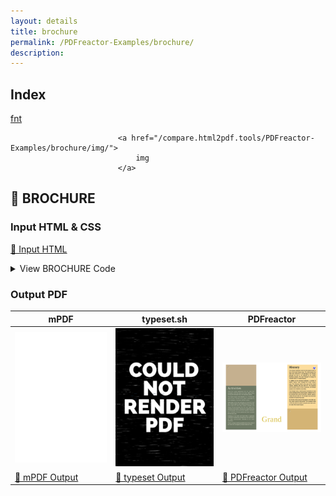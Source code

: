 ```yaml
---
layout: details
title: brochure
permalink: /PDFreactor-Examples/brochure/
description: 
---
```


## Index
<div class="boxes">
                            <a href="/compare.html2pdf.tools/PDFreactor-Examples/brochure/fnt/">
                                fnt
                            </a>

                            <a href="/compare.html2pdf.tools/PDFreactor-Examples/brochure/img/">
                                img
                            </a>
</div>

## 🔬 BROCHURE

### Input HTML & CSS

[📄 Input HTML](https://raw.githubusercontent.com/azettl/compare.html2pdf.tools/master//html/PDFreactor%20Examples/brochure/brochure.html)

<details>
    <summary>
        View BROCHURE Code
    </summary>
    <pre><code class="hljs xml"><span class="hljs-meta">&lt;!DOCTYPE <span class="hljs-meta-keyword">html</span>&gt;</span>
<span class="hljs-tag">&lt;<span class="hljs-name">html</span> <span class="hljs-attr">lang</span>=<span class="hljs-string">"en-US"</span>&gt;</span>
<span class="hljs-tag">&lt;<span class="hljs-name">head</span>&gt;</span>
    <span class="hljs-tag">&lt;<span class="hljs-name">meta</span> <span class="hljs-attr">content</span>=<span class="hljs-string">"text/html; charset=UTF-8"</span> <span class="hljs-attr">http-equiv</span>=<span class="hljs-string">"Content-Type"</span>/&gt;</span>
    <span class="hljs-tag">&lt;<span class="hljs-name">title</span>&gt;</span>Tourist Brochure<span class="hljs-tag">&lt;/<span class="hljs-name">title</span>&gt;</span>
    <span class="hljs-tag">&lt;<span class="hljs-name">style</span>&gt;</span><span class="css">
        <span class="hljs-comment">/****************************************************
 * Fonts
 ****************************************************/</span>

<span class="hljs-keyword">@font-face</span> {
    <span class="hljs-attribute">font-family</span>: Handwriting;
    <span class="hljs-attribute">src</span>: <span class="hljs-built_in">url</span>(<span class="hljs-string">"fnt/JOURNAL.TTF"</span>) <span class="hljs-built_in">format</span>(<span class="hljs-string">"truetype"</span>);
}


<span class="hljs-comment">/****************************************************
 * Page Style
 ****************************************************/</span>

<span class="hljs-keyword">@page</span> {
    
    <span class="hljs-comment">/* Page Sizes */</span>
    
    <span class="hljs-attribute">size</span>: A4 landscape;
    <span class="hljs-attribute">-ro-media-size</span>: SRA4 landscape;
    <span class="hljs-attribute">-ro-bleed-width</span>: <span class="hljs-number">3mm</span>;
    <span class="hljs-attribute">-ro-crop-size</span>: trim;
    
    <span class="hljs-comment">/* Page Layout */</span>
    <span class="hljs-attribute">margin</span>: -<span class="hljs-number">3mm</span>;
    <span class="hljs-attribute">padding</span>: <span class="hljs-number">0</span>;
    
    <span class="hljs-comment">/* Printer Marks */</span>
    <span class="hljs-attribute">-ro-marks</span>: bleed trim registration;
    
    <span class="hljs-attribute">-ro-colorbar-left-top</span>: gradient-tint;
    <span class="hljs-attribute">-ro-colorbar-right-top</span>: progressive-color;
    
    <span class="hljs-attribute">-ro-colorbar-left-bottom</span>: <span class="hljs-built_in">cmyk</span>(<span class="hljs-number">100%</span>, <span class="hljs-number">0%</span>, <span class="hljs-number">0%</span>, <span class="hljs-number">0%</span>) <span class="hljs-built_in">cmyk</span>(<span class="hljs-number">75%</span>, <span class="hljs-number">0%</span>, <span class="hljs-number">0%</span>, <span class="hljs-number">0%</span>) <span class="hljs-built_in">cmyk</span>(<span class="hljs-number">50%</span>, <span class="hljs-number">0%</span>, <span class="hljs-number">0%</span>, <span class="hljs-number">0%</span>) <span class="hljs-built_in">cmyk</span>(<span class="hljs-number">25%</span>, <span class="hljs-number">0%</span>, <span class="hljs-number">0%</span>, <span class="hljs-number">0%</span>)
                              <span class="hljs-built_in">cmyk</span>(<span class="hljs-number">0%</span>, <span class="hljs-number">100%</span>, <span class="hljs-number">0%</span>, <span class="hljs-number">0%</span>) <span class="hljs-built_in">cmyk</span>(<span class="hljs-number">0%</span>, <span class="hljs-number">75%</span>, <span class="hljs-number">0%</span>, <span class="hljs-number">0%</span>) <span class="hljs-built_in">cmyk</span>(<span class="hljs-number">0%</span>, <span class="hljs-number">50%</span>, <span class="hljs-number">0%</span>, <span class="hljs-number">0%</span>) <span class="hljs-built_in">cmyk</span>(<span class="hljs-number">0%</span>, <span class="hljs-number">25%</span>, <span class="hljs-number">0%</span>, <span class="hljs-number">0%</span>);
                              
    <span class="hljs-attribute">-ro-colorbar-right-bottom</span>: <span class="hljs-built_in">cmyk</span>(<span class="hljs-number">0%</span>, <span class="hljs-number">0%</span>, <span class="hljs-number">25%</span>, <span class="hljs-number">0%</span>) <span class="hljs-built_in">cmyk</span>(<span class="hljs-number">0%</span>, <span class="hljs-number">0%</span>, <span class="hljs-number">50%</span>, <span class="hljs-number">0%</span>) <span class="hljs-built_in">cmyk</span>(<span class="hljs-number">0%</span>, <span class="hljs-number">0%</span>, <span class="hljs-number">75%</span>, <span class="hljs-number">0%</span>) <span class="hljs-built_in">cmyk</span>(<span class="hljs-number">0%</span>, <span class="hljs-number">0%</span>, <span class="hljs-number">100%</span>, <span class="hljs-number">0%</span>)
                               <span class="hljs-built_in">cmyk</span>(<span class="hljs-number">0%</span>, <span class="hljs-number">0%</span>, <span class="hljs-number">0%</span>, <span class="hljs-number">25%</span>) <span class="hljs-built_in">cmyk</span>(<span class="hljs-number">0%</span>, <span class="hljs-number">0%</span>, <span class="hljs-number">0%</span>, <span class="hljs-number">50%</span>) <span class="hljs-built_in">cmyk</span>(<span class="hljs-number">0%</span>, <span class="hljs-number">0%</span>, <span class="hljs-number">0%</span>, <span class="hljs-number">75%</span>) <span class="hljs-built_in">cmyk</span>(<span class="hljs-number">0%</span>, <span class="hljs-number">0%</span>, <span class="hljs-number">0%</span>, <span class="hljs-number">100%</span>);
}

<span class="hljs-selector-id">#page1</span>, <span class="hljs-selector-id">#page2</span> {
    <span class="hljs-attribute">width</span>:  <span class="hljs-number">297mm</span>;
    <span class="hljs-attribute">height</span>: <span class="hljs-number">210mm</span>;
    <span class="hljs-attribute">padding</span>: <span class="hljs-number">3mm</span>;
}

<span class="hljs-comment">/****************************************************
 * General Style
 ****************************************************/</span>

<span class="hljs-selector-tag">html</span>, <span class="hljs-selector-tag">body</span> {
    <span class="hljs-attribute">font-family</span>: arial, sans-serif;
    <span class="hljs-attribute">margin</span>: <span class="hljs-number">0</span>;
    <span class="hljs-attribute">padding</span>: <span class="hljs-number">0</span>;
    <span class="hljs-attribute">hyphens</span>: auto;
    <span class="hljs-attribute">hyphenate-before</span>: <span class="hljs-number">3</span>;
    <span class="hljs-attribute">hyphenate-after</span>: <span class="hljs-number">3</span>;
}

<span class="hljs-selector-tag">a</span> {
    <span class="hljs-attribute">color</span>: inherit;
    <span class="hljs-attribute">text-decoration</span>: none;
    <span class="hljs-attribute">font-style</span>: italic;
}

<span class="hljs-selector-tag">p</span>, <span class="hljs-selector-tag">li</span>, <span class="hljs-selector-tag">td</span> {
    <span class="hljs-attribute">font-size</span>: <span class="hljs-number">3.5mm</span>;
    <span class="hljs-attribute">line-height</span>: <span class="hljs-number">1.5</span>;
    <span class="hljs-attribute">text-align</span>: justify;
    <span class="hljs-attribute">color</span>: inherit;
    <span class="hljs-attribute">margin</span>: <span class="hljs-number">0</span>;
}

<span class="hljs-selector-pseudo">:-ro-matches(p</span>, <span class="hljs-selector-tag">h1</span>, <span class="hljs-selector-tag">h2</span>, <span class="hljs-selector-tag">h3</span>) + <span class="hljs-selector-tag">p</span> {
    <span class="hljs-attribute">margin-top</span>: <span class="hljs-number">2mm</span>;
}



<span class="hljs-selector-tag">h1</span> {
    <span class="hljs-attribute">font-family</span>: Handwriting;
    <span class="hljs-attribute">font-weight</span>: normal;
    <span class="hljs-attribute">font-size</span>: <span class="hljs-number">10mm</span>;
    <span class="hljs-attribute">letter-spacing</span>: <span class="hljs-number">0.5mm</span>;
    <span class="hljs-attribute">margin</span>: <span class="hljs-number">0</span>;
    <span class="hljs-attribute">margin-top</span>: -<span class="hljs-number">2mm</span>;
    <span class="hljs-attribute">color</span>: inherit;
}

<span class="hljs-comment">/****************************************************
 * Page Layout
 ****************************************************/</span>

<span class="hljs-comment">/* First Page */</span>

<span class="hljs-selector-id">#page1</span> {
    <span class="hljs-attribute">break-after</span>: page;
}

<span class="hljs-comment">/* First Fold */</span>

<span class="hljs-selector-id">#fold1top</span> {
    <span class="hljs-attribute">position</span>: absolute;
    <span class="hljs-attribute">top</span>: <span class="hljs-number">0mm</span>;
    <span class="hljs-attribute">left</span>: <span class="hljs-number">0</span>;
    <span class="hljs-attribute">margin</span>: <span class="hljs-number">0</span>;
    <span class="hljs-attribute">padding</span>: <span class="hljs-number">6mm</span>;
    <span class="hljs-attribute">padding-left</span>: <span class="hljs-number">9mm</span>;
    <span class="hljs-attribute">padding-top</span>: <span class="hljs-number">9mm</span>;
    <span class="hljs-attribute">width</span>: <span class="hljs-number">86mm</span>;
    <span class="hljs-attribute">height</span>: <span class="hljs-number">56mm</span>;
    <span class="hljs-attribute">background-color</span>: <span class="hljs-built_in">-ro-spot</span>(<span class="hljs-string">"Pantone 4735 C"</span>, <span class="hljs-number">1</span>, cmyk(<span class="hljs-number">0%</span>, <span class="hljs-number">16%</span>, <span class="hljs-number">28%</span>, <span class="hljs-number">28%</span>));
}

<span class="hljs-selector-id">#fold1top</span> <span class="hljs-selector-tag">img</span> {
    <span class="hljs-attribute">max-width</span>: <span class="hljs-number">100%</span>;
    <span class="hljs-attribute">max-height</span>: <span class="hljs-number">100%</span>;
}

<span class="hljs-selector-id">#fold1bottom</span> {
    <span class="hljs-attribute">position</span>: absolute;
    <span class="hljs-attribute">top</span>: <span class="hljs-number">71mm</span>;
    <span class="hljs-attribute">left</span>: <span class="hljs-number">0</span>;
    <span class="hljs-attribute">margin</span>: <span class="hljs-number">0</span>;
    <span class="hljs-attribute">padding</span>: <span class="hljs-number">6mm</span>;
    <span class="hljs-attribute">padding-left</span>: <span class="hljs-number">9mm</span>;
    <span class="hljs-attribute">padding-bottom</span>: <span class="hljs-number">9mm</span>;
    <span class="hljs-attribute">width</span>: <span class="hljs-number">86mm</span>;
    <span class="hljs-attribute">height</span>: <span class="hljs-number">130mm</span>;
    <span class="hljs-attribute">color</span>: <span class="hljs-built_in">cmyk</span>(<span class="hljs-number">0%</span>, <span class="hljs-number">0%</span>, <span class="hljs-number">10%</span>, <span class="hljs-number">0%</span>);
    <span class="hljs-attribute">background-color</span>: <span class="hljs-built_in">-ro-spot</span>(<span class="hljs-string">"Pantone 404 C"</span>, <span class="hljs-number">1</span>, cmyk(<span class="hljs-number">0%</span>, <span class="hljs-number">5%</span>, <span class="hljs-number">15%</span>, <span class="hljs-number">59%</span>));
}

<span class="hljs-selector-id">#fold1bottom</span> <span class="hljs-selector-tag">h1</span> {
    <span class="hljs-attribute">margin-top</span>: -<span class="hljs-number">4mm</span>;
}

<span class="hljs-comment">/* Second Fold */</span>

<span class="hljs-selector-id">#fold2</span> {
    <span class="hljs-attribute">position</span>: absolute;
    <span class="hljs-attribute">top</span>: <span class="hljs-number">0mm</span>;
    <span class="hljs-attribute">left</span>: <span class="hljs-number">101mm</span>;
    <span class="hljs-attribute">margin</span>: <span class="hljs-number">0</span>;
    <span class="hljs-attribute">padding</span>: <span class="hljs-number">0mm</span>;
    <span class="hljs-attribute">width</span>: <span class="hljs-number">101mm</span>;
    <span class="hljs-attribute">height</span>: <span class="hljs-number">216mm</span>;
    <span class="hljs-attribute">background-image</span>: <span class="hljs-built_in">url</span>(<span class="hljs-string">"img/hermitsrest.tif"</span>);
    <span class="hljs-attribute">background-size</span>: auto <span class="hljs-number">100%</span>;
    <span class="hljs-attribute">background-position</span>: right center;
    <span class="hljs-attribute">text-align</span>: center;
    <span class="hljs-attribute">color</span>: white;
}

<span class="hljs-selector-id">#fold2</span> <span class="hljs-selector-tag">h1</span> {
    <span class="hljs-attribute">font-family</span>: Handwriting;
    <span class="hljs-attribute">font-weight</span>: normal;
    <span class="hljs-attribute">font-size</span>: <span class="hljs-number">25mm</span>;
    <span class="hljs-attribute">margin</span>: <span class="hljs-number">0</span>;
    <span class="hljs-attribute">margin-top</span>: <span class="hljs-number">165mm</span>;
    <span class="hljs-attribute">color</span>: <span class="hljs-built_in">cmyk</span>(<span class="hljs-number">0%</span>, <span class="hljs-number">15%</span>, <span class="hljs-number">60%</span>, <span class="hljs-number">20%</span>);
}

<span class="hljs-selector-id">#fold2</span> <span class="hljs-selector-tag">h2</span> {
    <span class="hljs-attribute">font-family</span>: <span class="hljs-string">'times new roman'</span>, serif;
    <span class="hljs-attribute">font-weight</span>: normal;
    <span class="hljs-attribute">font-size</span>: <span class="hljs-number">8mm</span>;
    <span class="hljs-attribute">margin</span>: <span class="hljs-number">0</span>;
    <span class="hljs-attribute">margin-bottom</span>: <span class="hljs-number">4mm</span>;
    <span class="hljs-attribute">letter-spacing</span>: <span class="hljs-number">6mm</span>;
    <span class="hljs-attribute">text-transform</span>: uppercase;
    <span class="hljs-attribute">margin-left</span>: <span class="hljs-number">6mm</span>;
    <span class="hljs-attribute">color</span>: <span class="hljs-built_in">cmyk</span>(<span class="hljs-number">5%</span>, <span class="hljs-number">5%</span>, <span class="hljs-number">5%</span>, <span class="hljs-number">5%</span>);
}

<span class="hljs-comment">/* Third Fold */</span>

<span class="hljs-selector-id">#fold3top</span> {
    <span class="hljs-attribute">position</span>: absolute;
    <span class="hljs-attribute">top</span>: <span class="hljs-number">0mm</span>;
    <span class="hljs-attribute">left</span>: <span class="hljs-number">202mm</span>;
    <span class="hljs-attribute">margin</span>: <span class="hljs-number">0</span>;
    <span class="hljs-attribute">padding</span>: <span class="hljs-number">6mm</span>;
    <span class="hljs-attribute">padding-right</span>: <span class="hljs-number">9mm</span>;
    <span class="hljs-attribute">padding-top</span>: <span class="hljs-number">9mm</span>;
    <span class="hljs-attribute">width</span>: <span class="hljs-number">86mm</span>;
    <span class="hljs-attribute">height</span>: <span class="hljs-number">130mm</span>;
    <span class="hljs-attribute">background-color</span>: <span class="hljs-built_in">-ro-spot</span>(<span class="hljs-string">"Pantone 7507 C"</span>, <span class="hljs-number">1</span>, cmyk(<span class="hljs-number">0%</span>, <span class="hljs-number">13%</span>, <span class="hljs-number">37%</span>, <span class="hljs-number">4%</span>));
}

<span class="hljs-selector-id">#fold3top</span> <span class="hljs-selector-tag">h1</span> {
    <span class="hljs-attribute">margin-top</span>: -<span class="hljs-number">4mm</span>;
}

<span class="hljs-selector-id">#fold3bottom</span> {
    <span class="hljs-attribute">position</span>: absolute;
    <span class="hljs-attribute">top</span>: <span class="hljs-number">145mm</span>;
    <span class="hljs-attribute">left</span>: <span class="hljs-number">202mm</span>;
    <span class="hljs-attribute">margin</span>: <span class="hljs-number">0</span>;
    <span class="hljs-attribute">padding</span>: <span class="hljs-number">6mm</span>;
    <span class="hljs-attribute">padding-right</span>: <span class="hljs-number">9mm</span>;
    <span class="hljs-attribute">padding-bottom</span>: <span class="hljs-number">9mm</span>;
    <span class="hljs-attribute">width</span>: <span class="hljs-number">86mm</span>;
    <span class="hljs-attribute">height</span>: <span class="hljs-number">56mm</span>;
    <span class="hljs-attribute">color</span>: <span class="hljs-built_in">cmyk</span>(<span class="hljs-number">0%</span>, <span class="hljs-number">0%</span>, <span class="hljs-number">60%</span>, <span class="hljs-number">80%</span>);
    <span class="hljs-attribute">background-color</span>: <span class="hljs-built_in">-ro-spot</span>(<span class="hljs-string">"Pantone 7521 C"</span>, <span class="hljs-number">1</span>, cmyk(<span class="hljs-number">0%</span>, <span class="hljs-number">19%</span>, <span class="hljs-number">42%</span>, <span class="hljs-number">22%</span>));
}

<span class="hljs-selector-id">#fold3bottom</span> <span class="hljs-selector-tag">img</span> {
    <span class="hljs-attribute">max-width</span>: <span class="hljs-number">100%</span>;
    <span class="hljs-attribute">max-height</span>: <span class="hljs-number">100%</span>;
}


<span class="hljs-comment">/* Second Page */</span>

<span class="hljs-selector-id">#page2</span> {
    <span class="hljs-attribute">color</span>: <span class="hljs-built_in">cmyk</span>(<span class="hljs-number">0%</span>, <span class="hljs-number">0%</span>, <span class="hljs-number">10%</span>, <span class="hljs-number">0%</span>);
    <span class="hljs-attribute">background-color</span>: <span class="hljs-built_in">-ro-spot</span>(<span class="hljs-string">"Pantone 404 C"</span>, <span class="hljs-number">1</span>, cmyk(<span class="hljs-number">0%</span>, <span class="hljs-number">5%</span>, <span class="hljs-number">15%</span>, <span class="hljs-number">59%</span>));
}

<span class="hljs-comment">/* Second Page */</span>

<span class="hljs-comment">/* Spread over all Folds */</span>

<span class="hljs-selector-id">#spread</span> {
    <span class="hljs-attribute">position</span>: absolute;
    <span class="hljs-attribute">top</span>: <span class="hljs-number">0mm</span>;
    <span class="hljs-attribute">left</span>: <span class="hljs-number">0mm</span>;
    <span class="hljs-attribute">margin</span>: <span class="hljs-number">0</span>;
    <span class="hljs-attribute">padding</span>: <span class="hljs-number">0mm</span>;
    <span class="hljs-attribute">width</span>: <span class="hljs-number">303mm</span>;
    <span class="hljs-attribute">height</span>: <span class="hljs-number">65mm</span>;
    <span class="hljs-attribute">background-image</span>: <span class="hljs-built_in">url</span>(<span class="hljs-string">"img/cedarridge.tif"</span>);
    <span class="hljs-attribute">background-size</span>: auto <span class="hljs-number">198%</span>;
    <span class="hljs-attribute">background-position</span>: left center;
    <span class="hljs-attribute">background-repeat</span>: no-repeat;
}

<span class="hljs-comment">/* First Fold */</span>

<span class="hljs-selector-id">#fold4top</span> {
    <span class="hljs-attribute">position</span>: absolute;
    <span class="hljs-attribute">top</span>: <span class="hljs-number">65mm</span>;
    <span class="hljs-attribute">left</span>: <span class="hljs-number">0mm</span>;
    <span class="hljs-attribute">margin</span>: <span class="hljs-number">0</span>;
    <span class="hljs-attribute">padding</span>: <span class="hljs-number">6mm</span>;
    <span class="hljs-attribute">padding-left</span>: <span class="hljs-number">9mm</span>;
    <span class="hljs-attribute">width</span>: <span class="hljs-number">187mm</span>;
    <span class="hljs-attribute">height</span>: <span class="hljs-number">54mm</span>;
}

<span class="hljs-selector-id">#fold4top</span> <span class="hljs-selector-tag">h1</span> {
    <span class="hljs-attribute">margin-top</span>: -<span class="hljs-number">4mm</span>;
}


<span class="hljs-selector-id">#fold4bottom</span> {
    <span class="hljs-attribute">position</span>: absolute;
    <span class="hljs-attribute">top</span>: <span class="hljs-number">131mm</span>;
    <span class="hljs-attribute">left</span>: <span class="hljs-number">0mm</span>;
    <span class="hljs-attribute">margin</span>: <span class="hljs-number">0</span>;
    <span class="hljs-attribute">padding</span>: <span class="hljs-number">6mm</span>;
    <span class="hljs-attribute">padding-bottom</span>: <span class="hljs-number">9mm</span>;
    <span class="hljs-attribute">padding-left</span>: <span class="hljs-number">9mm</span>;
    <span class="hljs-attribute">width</span>: <span class="hljs-number">86mm</span>;
    <span class="hljs-attribute">height</span>: <span class="hljs-number">70mm</span>;
    <span class="hljs-attribute">color</span>: <span class="hljs-built_in">cmyk</span>(<span class="hljs-number">0%</span>, <span class="hljs-number">0%</span>, <span class="hljs-number">60%</span>, <span class="hljs-number">80%</span>);
    <span class="hljs-attribute">background-color</span>: <span class="hljs-built_in">-ro-spot</span>(<span class="hljs-string">"Pantone 7507 C"</span>, <span class="hljs-number">1</span>, cmyk(<span class="hljs-number">0%</span>, <span class="hljs-number">13%</span>, <span class="hljs-number">37%</span>, <span class="hljs-number">4%</span>));
}

<span class="hljs-selector-id">#fold4bottom</span> <span class="hljs-selector-tag">p</span> {
    <span class="hljs-attribute">width</span>: <span class="hljs-number">89%</span>;
}


<span class="hljs-comment">/* Info Box between First and Second Fold */</span>

<span class="hljs-selector-id">#infoBox</span> {
    <span class="hljs-attribute">position</span>: absolute;
    <span class="hljs-attribute">left</span>: <span class="hljs-number">88mm</span>;
    <span class="hljs-attribute">top</span>: <span class="hljs-number">123mm</span>;
    <span class="hljs-attribute">width</span>: <span class="hljs-number">51mm</span>;
    <span class="hljs-attribute">height</span>: <span class="hljs-number">51mm</span>;
    <span class="hljs-attribute">padding</span>: <span class="hljs-number">3mm</span>;
    <span class="hljs-attribute">color</span>: <span class="hljs-built_in">cmyk</span>(<span class="hljs-number">0%</span>, <span class="hljs-number">0%</span>, <span class="hljs-number">10%</span>, <span class="hljs-number">0%</span>);
    <span class="hljs-attribute">background-color</span>: <span class="hljs-built_in">-ro-spot</span>(<span class="hljs-string">"Pantone 4635 C"</span>, <span class="hljs-number">1</span>, cmyk(<span class="hljs-number">0%</span>, <span class="hljs-number">49%</span>, <span class="hljs-number">77%</span>, <span class="hljs-number">41%</span>));
    <span class="hljs-attribute">transform</span>: <span class="hljs-built_in">rotate</span>(-<span class="hljs-number">10deg</span>);
    <span class="hljs-attribute">border</span>: <span class="hljs-number">1.5mm</span> solid <span class="hljs-built_in">-ro-spot</span>(<span class="hljs-string">"Pantone 7507 C"</span>, <span class="hljs-number">1</span>, cmyk(<span class="hljs-number">0%</span>, <span class="hljs-number">13%</span>, <span class="hljs-number">37%</span>, <span class="hljs-number">4%</span>));
    <span class="hljs-attribute">border-radius</span>: <span class="hljs-number">30mm</span>;
}

<span class="hljs-selector-id">#infoBox</span> <span class="hljs-selector-tag">h2</span> {
    <span class="hljs-attribute">font-family</span>: Handwriting;
    <span class="hljs-attribute">font-weight</span>: normal;
    <span class="hljs-attribute">font-size</span>: <span class="hljs-number">10mm</span>;
    <span class="hljs-attribute">letter-spacing</span>: <span class="hljs-number">0.5mm</span>;
    <span class="hljs-attribute">margin</span>: <span class="hljs-number">0</span>;
    <span class="hljs-attribute">margin-top</span>: <span class="hljs-number">3.5mm</span>;
    <span class="hljs-attribute">color</span>: inherit;
}

<span class="hljs-selector-id">#infoBox</span> <span class="hljs-selector-pseudo">:-ro-matches(h2</span>, <span class="hljs-selector-tag">p</span>) {
    <span class="hljs-attribute">text-align</span>: center <span class="hljs-meta">!important</span>;
}

<span class="hljs-selector-id">#infoBox</span> <span class="hljs-selector-tag">p</span> {
    <span class="hljs-attribute">font-size</span>: <span class="hljs-number">3.5mm</span>;
    <span class="hljs-attribute">margin</span>: <span class="hljs-number">1mm</span> auto ;
    <span class="hljs-attribute">width</span>: <span class="hljs-number">83%</span>;
}

<span class="hljs-selector-id">#infoBox</span> <span class="hljs-selector-tag">a</span> {
    <span class="hljs-attribute">color</span>: inherit;
    <span class="hljs-attribute">font-style</span>: italic;
}

<span class="hljs-comment">/* Second Fold */</span>

<span class="hljs-selector-id">#fold5bottom</span> {
    <span class="hljs-attribute">position</span>: absolute;
    <span class="hljs-attribute">top</span>: <span class="hljs-number">131mm</span>;
    <span class="hljs-attribute">left</span>: <span class="hljs-number">101mm</span>;
    <span class="hljs-attribute">margin</span>: <span class="hljs-number">0</span>;
    <span class="hljs-attribute">padding</span>: <span class="hljs-number">6mm</span>;
    <span class="hljs-attribute">padding-bottom</span>: <span class="hljs-number">9mm</span>;
    <span class="hljs-attribute">width</span>: <span class="hljs-number">89mm</span>;
    <span class="hljs-attribute">height</span>: <span class="hljs-number">70mm</span>;
    <span class="hljs-attribute">background-image</span>: <span class="hljs-built_in">url</span>(<span class="hljs-string">"img/cedarridge.tif"</span>);
    <span class="hljs-attribute">background-size</span>: auto <span class="hljs-number">100%</span>;
    <span class="hljs-attribute">background-position</span>: top <span class="hljs-number">85%</span>;
}

<span class="hljs-comment">/* Third Fold */</span>

<span class="hljs-selector-id">#fold6top</span> {
    <span class="hljs-attribute">position</span>: absolute;
    <span class="hljs-attribute">top</span>: <span class="hljs-number">65mm</span>;
    <span class="hljs-attribute">left</span>: <span class="hljs-number">202mm</span>;
    <span class="hljs-attribute">margin</span>: <span class="hljs-number">0</span>;
    <span class="hljs-attribute">padding</span>: <span class="hljs-number">6mm</span>;
    <span class="hljs-attribute">padding-right</span>: <span class="hljs-number">9mm</span>;
    <span class="hljs-attribute">width</span>: <span class="hljs-number">86mm</span>;
    <span class="hljs-attribute">height</span>: <span class="hljs-number">84mm</span>;
    <span class="hljs-attribute">color</span>: <span class="hljs-built_in">cmyk</span>(<span class="hljs-number">10%</span>, <span class="hljs-number">10%</span>, <span class="hljs-number">85%</span>, <span class="hljs-number">80%</span>);
    <span class="hljs-attribute">background-color</span>: <span class="hljs-built_in">-ro-spot</span>(<span class="hljs-string">"Pantone 4735 C"</span>, <span class="hljs-number">1</span>, cmyk(<span class="hljs-number">0%</span>, <span class="hljs-number">16%</span>, <span class="hljs-number">28%</span>, <span class="hljs-number">28%</span>));
}

<span class="hljs-selector-id">#fold6top</span> <span class="hljs-selector-tag">h1</span> {
    <span class="hljs-attribute">margin-top</span>: -<span class="hljs-number">4mm</span>;
}


<span class="hljs-selector-id">#fold6bottom</span> {
    <span class="hljs-attribute">position</span>: absolute;
    <span class="hljs-attribute">top</span>: <span class="hljs-number">160mm</span>;
    <span class="hljs-attribute">left</span>: <span class="hljs-number">202mm</span>;
    <span class="hljs-attribute">margin</span>: <span class="hljs-number">0</span>;
    <span class="hljs-attribute">padding</span>: <span class="hljs-number">6mm</span>;
    <span class="hljs-attribute">padding-right</span>: <span class="hljs-number">9mm</span>;
    <span class="hljs-attribute">padding-bottom</span>: <span class="hljs-number">6mm</span>;
    <span class="hljs-attribute">width</span>: <span class="hljs-number">86mm</span>;
    <span class="hljs-attribute">height</span>: <span class="hljs-number">39mm</span>;
    <span class="hljs-attribute">color</span>: <span class="hljs-built_in">cmyk</span>(<span class="hljs-number">0%</span>, <span class="hljs-number">0%</span>, <span class="hljs-number">10%</span>, <span class="hljs-number">0%</span>);
}

<span class="hljs-selector-id">#fold6bottom</span> <span class="hljs-selector-tag">h1</span> {
    <span class="hljs-attribute">font-size</span>: <span class="hljs-number">8mm</span>;
    <span class="hljs-attribute">margin-top</span>: -<span class="hljs-number">4mm</span>;
    <span class="hljs-attribute">margin-bottom</span>: <span class="hljs-number">1mm</span>;
}

<span class="hljs-selector-id">#fold6bottom</span> <span class="hljs-selector-tag">p</span> {
    <span class="hljs-attribute">font-size</span>: <span class="hljs-number">3mm</span>;
    <span class="hljs-attribute">margin</span>: <span class="hljs-number">1mm</span> <span class="hljs-number">0</span>;
    <span class="hljs-attribute">line-height</span>: <span class="hljs-number">1.25</span>;
}

<span class="hljs-selector-id">#fold6bottom</span> <span class="hljs-selector-tag">p</span><span class="hljs-selector-pseudo">:last-child</span> {
    <span class="hljs-attribute">margin-bottom</span>: <span class="hljs-number">0</span>;
}

<span class="hljs-comment">/****************************************************
 * Preferences
 ****************************************************/</span>

<span class="hljs-keyword">@-ro-preferences</span> {
    <span class="hljs-selector-tag">page-layout</span>: 1 <span class="hljs-selector-tag">page</span>;
    <span class="hljs-selector-tag">initial-zoom</span>: <span class="hljs-selector-tag">fit-page</span>;
}

    </span><span class="hljs-tag">&lt;/<span class="hljs-name">style</span>&gt;</span>
<span class="hljs-tag">&lt;/<span class="hljs-name">head</span>&gt;</span>
<span class="hljs-tag">&lt;<span class="hljs-name">body</span>&gt;</span>
    
    <span class="hljs-comment">&lt;!-- First Page --&gt;</span>
    
    <span class="hljs-tag">&lt;<span class="hljs-name">div</span> <span class="hljs-attr">id</span>=<span class="hljs-string">"page1"</span>&gt;</span>
        
        <span class="hljs-comment">&lt;!-- First Fold --&gt;</span>
        
        <span class="hljs-tag">&lt;<span class="hljs-name">div</span> <span class="hljs-attr">id</span>=<span class="hljs-string">"fold1top"</span>&gt;</span>
            <span class="hljs-tag">&lt;<span class="hljs-name">img</span> <span class="hljs-attr">src</span>=<span class="hljs-string">"img/rafting.tif"</span> <span class="hljs-attr">alt</span>=<span class="hljs-string">""</span>/&gt;</span>
        <span class="hljs-tag">&lt;/<span class="hljs-name">div</span>&gt;</span>
        
        <span class="hljs-tag">&lt;<span class="hljs-name">div</span> <span class="hljs-attr">id</span>=<span class="hljs-string">"fold1bottom"</span>&gt;</span>
            <span class="hljs-tag">&lt;<span class="hljs-name">h1</span>&gt;</span>Activities<span class="hljs-tag">&lt;/<span class="hljs-name">h1</span>&gt;</span>
            <span class="hljs-tag">&lt;<span class="hljs-name">p</span>&gt;</span>Aside from casual sightseeing from the South Rim (averaging 7,000 feet above sea level), rafting, hiking, running and helicopter tours are especially popular.<span class="hljs-tag">&lt;/<span class="hljs-name">p</span>&gt;</span>
            <span class="hljs-tag">&lt;<span class="hljs-name">p</span>&gt;</span>The Grand Canyon Ultra Marathon is a 78-mile race over 24 hours. The floor of the valley is accessible by foot, muleback, or by boat or raft from upriver.<span class="hljs-tag">&lt;/<span class="hljs-name">p</span>&gt;</span>
            <span class="hljs-tag">&lt;<span class="hljs-name">p</span>&gt;</span>Hiking down to the river and back up to the rim in one day is discouraged by park officials because of the distance, steep and rocky trails, change in elevation, and danger of heat exhaustion from the much higher temperatures at the bottom. Rescues are required annually of unsuccessful rim-to-river-to-rim travelers. Nevertheless, hundreds of fit and experienced hikers complete the trip every year.<span class="hljs-tag">&lt;/<span class="hljs-name">p</span>&gt;</span>
            <span class="hljs-tag">&lt;<span class="hljs-name">p</span>&gt;</span>Camping on the North and South Rims is generally restricted to established campgrounds and reservations are highly recommended, especially at the busier South Rim.<span class="hljs-tag">&lt;/<span class="hljs-name">p</span>&gt;</span>
            <span class="hljs-tag">&lt;<span class="hljs-name">p</span>&gt;</span>There is at large camping available along many parts of the North Rim managed by Kaibab National Forest.<span class="hljs-tag">&lt;/<span class="hljs-name">p</span>&gt;</span>
        <span class="hljs-tag">&lt;/<span class="hljs-name">div</span>&gt;</span>
        
        <span class="hljs-comment">&lt;!-- Second Fold --&gt;</span>
        
        <span class="hljs-tag">&lt;<span class="hljs-name">div</span> <span class="hljs-attr">id</span>=<span class="hljs-string">"fold2"</span>&gt;</span>
            <span class="hljs-tag">&lt;<span class="hljs-name">h1</span>&gt;</span>Grand Canyon<span class="hljs-tag">&lt;/<span class="hljs-name">h1</span>&gt;</span>
            <span class="hljs-tag">&lt;<span class="hljs-name">h2</span>&gt;</span>Arizona<span class="hljs-tag">&lt;/<span class="hljs-name">h2</span>&gt;</span>
        <span class="hljs-tag">&lt;/<span class="hljs-name">div</span>&gt;</span>
        
        <span class="hljs-comment">&lt;!-- Third Fold --&gt;</span>
        
        <span class="hljs-tag">&lt;<span class="hljs-name">div</span> <span class="hljs-attr">id</span>=<span class="hljs-string">"fold3top"</span>&gt;</span>
            <span class="hljs-tag">&lt;<span class="hljs-name">h1</span>&gt;</span>History<span class="hljs-tag">&lt;/<span class="hljs-name">h1</span>&gt;</span>
            <span class="hljs-tag">&lt;<span class="hljs-name">p</span>&gt;</span>The Ancient Puebloans were the first people known to live in the Grand Canyon area. The cultural group has often been referred to in archaeology as the Anasazi, although the term is not preferred by the modern Puebloan peoples. The word "Anasazi" is Navajo for "Ancient Ones" or "Ancient Enemy".<span class="hljs-tag">&lt;/<span class="hljs-name">p</span>&gt;</span>
            <span class="hljs-tag">&lt;<span class="hljs-name">p</span>&gt;</span>In addition to the Ancestral Puebloans, a number of distinct cultures have inhabited the Grand Canyon area. The Cohonina lived to the west of the Grand Canyon, between 500 and 1200 CE. The Cohonina were ancestors of the Yuman, Havasupai, and Walapai peoples who inhabit the area today.<span class="hljs-tag">&lt;/<span class="hljs-name">p</span>&gt;</span>
            <span class="hljs-tag">&lt;<span class="hljs-name">p</span>&gt;</span>The Sinagua were a cultural group occupying an area to the southeast of the Grand Canyon, between the Little Colorado River and the Salt River, between approximately 500 and 1425 CE. The Sinagua may have been ancestors of several Hopi clans.<span class="hljs-tag">&lt;/<span class="hljs-name">p</span>&gt;</span>
            <span class="hljs-tag">&lt;<span class="hljs-name">p</span>&gt;</span>By the time of the arrival of Europeans in the 16th century, newer cultures had evolved. The Hualapai inhabit a 100-mile (160 km) stretch along the pine-clad southern side of the Grand Canyon.<span class="hljs-tag">&lt;/<span class="hljs-name">p</span>&gt;</span>
        <span class="hljs-tag">&lt;/<span class="hljs-name">div</span>&gt;</span>
        
        <span class="hljs-tag">&lt;<span class="hljs-name">div</span> <span class="hljs-attr">id</span>=<span class="hljs-string">"fold3bottom"</span>&gt;</span>
            <span class="hljs-tag">&lt;<span class="hljs-name">img</span> <span class="hljs-attr">src</span>=<span class="hljs-string">"img/nankoweap.tif"</span> <span class="hljs-attr">alt</span>=<span class="hljs-string">""</span>/&gt;</span>
        <span class="hljs-tag">&lt;/<span class="hljs-name">div</span>&gt;</span>
    <span class="hljs-tag">&lt;/<span class="hljs-name">div</span>&gt;</span>
    
    <span class="hljs-comment">&lt;!-- Second Page --&gt;</span>
    
    <span class="hljs-tag">&lt;<span class="hljs-name">div</span> <span class="hljs-attr">id</span>=<span class="hljs-string">"page2"</span>&gt;</span>
        
        <span class="hljs-comment">&lt;!-- Spread over all Folds --&gt;</span>
        
        <span class="hljs-tag">&lt;<span class="hljs-name">div</span> <span class="hljs-attr">id</span>=<span class="hljs-string">"spread"</span>&gt;</span><span class="hljs-tag">&lt;/<span class="hljs-name">div</span>&gt;</span>
        
        <span class="hljs-comment">&lt;!-- First Fold --&gt;</span>
        
        <span class="hljs-tag">&lt;<span class="hljs-name">div</span> <span class="hljs-attr">id</span>=<span class="hljs-string">"fold4top"</span>&gt;</span>
            <span class="hljs-tag">&lt;<span class="hljs-name">h1</span>&gt;</span>About the Grand Canyon<span class="hljs-tag">&lt;/<span class="hljs-name">h1</span>&gt;</span>
            <span class="hljs-tag">&lt;<span class="hljs-name">p</span>&gt;</span>The Grand Canyon is a steep-sided canyon carved by the Colorado River in the United States in the state of Arizona. It is contained within and managed by Grand Canyon National Park, the Hualapai Tribal Nation, and the Havasupai Tribe. President Theodore Roosevelt was a major proponent of preservation of the Grand Canyon area, and visited it on numerous occasions to hunt and enjoy the scenery.<span class="hljs-tag">&lt;/<span class="hljs-name">p</span>&gt;</span>
            <span class="hljs-tag">&lt;<span class="hljs-name">p</span>&gt;</span>For thousands of years, the area has been continuously inhabited by Native Americans who built settlements within the canyon and its many caves. The Pueblo people considered the Grand Canyon ("Ongtupqa" in Hopi language) a holy site and made pilgrimages to it. The first European known to have viewed the Grand Canyon was García López de Cárdenas from Spain, who arrived in 1540.<span class="hljs-tag">&lt;/<span class="hljs-name">p</span>&gt;</span>
        <span class="hljs-tag">&lt;/<span class="hljs-name">div</span>&gt;</span>
        
        <span class="hljs-tag">&lt;<span class="hljs-name">div</span> <span class="hljs-attr">id</span>=<span class="hljs-string">"fold4bottom"</span>&gt;</span>
            <span class="hljs-tag">&lt;<span class="hljs-name">h1</span>&gt;</span>Geological History<span class="hljs-tag">&lt;/<span class="hljs-name">h1</span>&gt;</span>
            <span class="hljs-tag">&lt;<span class="hljs-name">p</span>&gt;</span>Nearly two billion years of Earth's geological history has been exposed as the Colorado River and its tributaries cut their channels through layer after layer of rock while the Colorado Plateau was uplifted.<span class="hljs-tag">&lt;/<span class="hljs-name">p</span>&gt;</span>                
            <span class="hljs-tag">&lt;<span class="hljs-name">p</span>&gt;</span>While the specific geologic processes and timing that formed the Grand Canyon are the subject of debate by geologists, recent evidence suggests that the Colorado River established its course through the canyon at least 17 million years ago.<span class="hljs-tag">&lt;/<span class="hljs-name">p</span>&gt;</span>
            
        <span class="hljs-tag">&lt;/<span class="hljs-name">div</span>&gt;</span>
        
        <span class="hljs-comment">&lt;!-- Second Fold --&gt;</span>
        
        <span class="hljs-tag">&lt;<span class="hljs-name">div</span> <span class="hljs-attr">id</span>=<span class="hljs-string">"fold5bottom"</span>&gt;</span><span class="hljs-tag">&lt;/<span class="hljs-name">div</span>&gt;</span>
        
        
        <span class="hljs-comment">&lt;!-- Info Box between First and Second Fold --&gt;</span>
        
        <span class="hljs-tag">&lt;<span class="hljs-name">div</span> <span class="hljs-attr">id</span>=<span class="hljs-string">"infoBox"</span>&gt;</span>
            <span class="hljs-tag">&lt;<span class="hljs-name">h2</span>&gt;</span>Canyon Facts<span class="hljs-tag">&lt;/<span class="hljs-name">h2</span>&gt;</span>
            <span class="hljs-tag">&lt;<span class="hljs-name">p</span>&gt;</span>The Grand Canyon is 277 miles (446 km) long, up to 18 miles (29 km) wide and attains a depth of over a mile (6,000 feet or 1,800 meters).<span class="hljs-tag">&lt;/<span class="hljs-name">p</span>&gt;</span>
        <span class="hljs-tag">&lt;/<span class="hljs-name">div</span>&gt;</span>
        
        <span class="hljs-comment">&lt;!-- Third Fold --&gt;</span>
        
        <span class="hljs-tag">&lt;<span class="hljs-name">div</span> <span class="hljs-attr">id</span>=<span class="hljs-string">"fold6top"</span>&gt;</span>
            <span class="hljs-tag">&lt;<span class="hljs-name">h1</span>&gt;</span>Tourism<span class="hljs-tag">&lt;/<span class="hljs-name">h1</span>&gt;</span>
            <span class="hljs-tag">&lt;<span class="hljs-name">p</span>&gt;</span>Grand Canyon National Park is one of the world’s premier natural attractions, attracting about five million visitors per year.<span class="hljs-tag">&lt;/<span class="hljs-name">p</span>&gt;</span>
            <span class="hljs-tag">&lt;<span class="hljs-name">p</span>&gt;</span>Overall, 83% were from the United States: California (12.2%), Arizona (8.9%), Texas (4.8%), Florida (3.4%) and New York (3.2%) represented the top domestic visitors. Seventeen percent of visitors were from outside the United States; the most prominently represented nations were the United Kingdom (3.8%), Canada (3.5%), Japan (2.1%), Germany (1.9%) and The Netherlands (1.2%).<span class="hljs-tag">&lt;/<span class="hljs-name">p</span>&gt;</span>
            <span class="hljs-tag">&lt;<span class="hljs-name">p</span>&gt;</span>The South Rim is open all year round weather permitting. The North Rim is generally open mid-May to mid-October.<span class="hljs-tag">&lt;/<span class="hljs-name">p</span>&gt;</span>
        <span class="hljs-tag">&lt;/<span class="hljs-name">div</span>&gt;</span>
        
        <span class="hljs-tag">&lt;<span class="hljs-name">div</span> <span class="hljs-attr">id</span>=<span class="hljs-string">"fold6bottom"</span>&gt;</span>
            <span class="hljs-tag">&lt;<span class="hljs-name">h1</span>&gt;</span>Attribution<span class="hljs-tag">&lt;/<span class="hljs-name">h1</span>&gt;</span>
            <span class="hljs-tag">&lt;<span class="hljs-name">p</span>&gt;</span>Excerpts from Wikipedia:<span class="hljs-tag">&lt;/<span class="hljs-name">p</span>&gt;</span>
            <span class="hljs-tag">&lt;<span class="hljs-name">p</span>&gt;</span>http://en.wikipedia.org/wiki/Grand_Canyon<span class="hljs-tag">&lt;/<span class="hljs-name">p</span>&gt;</span>
            <span class="hljs-tag">&lt;<span class="hljs-name">p</span>&gt;</span>Pictures from:<span class="hljs-tag">&lt;/<span class="hljs-name">p</span>&gt;</span>
            <span class="hljs-tag">&lt;<span class="hljs-name">p</span>&gt;</span>Page 1 "Activities" by <span class="hljs-tag">&lt;<span class="hljs-name">a</span> <span class="hljs-attr">href</span>=<span class="hljs-string">"http://www.flickr.com/people/47925188@N00"</span>&gt;</span>dancer4ever<span class="hljs-tag">&lt;/<span class="hljs-name">a</span>&gt;</span> on <span class="hljs-tag">&lt;<span class="hljs-name">a</span> <span class="hljs-attr">href</span>=<span class="hljs-string">"http://en.wikipedia.org/wiki/File:Grand_Canyon_rafting_2006.jpg"</span>&gt;</span>Wikipedia<span class="hljs-tag">&lt;/<span class="hljs-name">a</span>&gt;</span>.
                <span class="hljs-tag">&lt;<span class="hljs-name">a</span> <span class="hljs-attr">href</span>=<span class="hljs-string">"http://creativecommons.org/licenses/by-sa/3.0/deed.en"</span>&gt;</span>Some rights reserved.<span class="hljs-tag">&lt;/<span class="hljs-name">a</span>&gt;</span>
            Page 1 Title by chensiyuan on <span class="hljs-tag">&lt;<span class="hljs-name">a</span> <span class="hljs-attr">href</span>=<span class="hljs-string">"http://en.wikipedia.org/wiki/File:Grand_canyon_hermits_rest_2010.JPG"</span>&gt;</span>Wikipedia<span class="hljs-tag">&lt;/<span class="hljs-name">a</span>&gt;</span>.
                <span class="hljs-tag">&lt;<span class="hljs-name">a</span> <span class="hljs-attr">href</span>=<span class="hljs-string">"http://creativecommons.org/licenses/by-sa/2.5/deed.en"</span>&gt;</span>Some rights reserved.<span class="hljs-tag">&lt;/<span class="hljs-name">a</span>&gt;</span>
            Page 1 "History" by Drenaline on <span class="hljs-tag">&lt;<span class="hljs-name">a</span> <span class="hljs-attr">href</span>=<span class="hljs-string">"http://en.wikipedia.org/wiki/File:Nankoweap.JPG"</span>&gt;</span>Wikipedia<span class="hljs-tag">&lt;/<span class="hljs-name">a</span>&gt;</span>.
                <span class="hljs-tag">&lt;<span class="hljs-name">a</span> <span class="hljs-attr">href</span>=<span class="hljs-string">"http://creativecommons.org/licenses/by-sa/3.0/deed.en"</span>&gt;</span>Some rights reserved.<span class="hljs-tag">&lt;/<span class="hljs-name">a</span>&gt;</span>
            Page 2 by Danny M Santiago on <span class="hljs-tag">&lt;<span class="hljs-name">a</span> <span class="hljs-attr">href</span>=<span class="hljs-string">"http://en.wikipedia.org/wiki/File:Cedar_Ridge,_Grand_Canyon.jpg"</span>&gt;</span>Wikipedia<span class="hljs-tag">&lt;/<span class="hljs-name">a</span>&gt;</span>.
                <span class="hljs-tag">&lt;<span class="hljs-name">a</span> <span class="hljs-attr">href</span>=<span class="hljs-string">"http://creativecommons.org/licenses/by-sa/3.0/deed.en"</span>&gt;</span>Some rights reserved.<span class="hljs-tag">&lt;/<span class="hljs-name">a</span>&gt;</span><span class="hljs-tag">&lt;/<span class="hljs-name">p</span>&gt;</span>
        <span class="hljs-tag">&lt;/<span class="hljs-name">div</span>&gt;</span>
    <span class="hljs-tag">&lt;/<span class="hljs-name">div</span>&gt;</span>
    
<span class="hljs-tag">&lt;/<span class="hljs-name">body</span>&gt;</span>
<span class="hljs-tag">&lt;/<span class="hljs-name">html</span>&gt;</span>
</code><button class='button-code-copy'>📋 Copy Code</button></pre>
</details>

### Output PDF

| mPDF | typeset.sh | PDFreactor |
|---------|---------|---------|
| ![mPDF Preview](mpdf__html_PDFreactor_Examples_brochure_brochure.html.png) | ![typeset Preview](typeset__html_PDFreactor_Examples_brochure_brochure.html.png) | ![PDFreactor Preview](pdfreactor__html_PDFreactor_Examples_brochure_brochure.html.png) |
| [📕 mPDF Output](mpdf__html_PDFreactor_Examples_brochure_brochure.html.pdf) | [📕 typeset Output](typeset__html_PDFreactor_Examples_brochure_brochure.html.pdf) | [📕 PDFreactor Output](pdfreactor__html_PDFreactor_Examples_brochure_brochure.html.pdf) |


